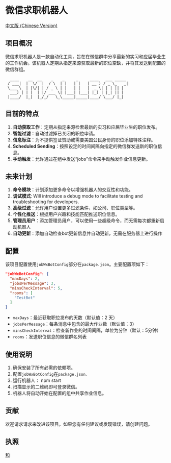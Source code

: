 # 微信求职机器人

[中文版 (Chinese Version)](./readme-zh-CN.md)

## 项目概况

微信求职机器人是一款自动化工具，旨在在微信群中分享最新的实习和应届毕业生的工作机会。该机器人定期从指定来源获取最新的职位空缺，并将其发送到配置的微信群组。

      ____    __  __    _    _     _     ____   ___ _____
     / ___|  |  \/  |  / \  | |   | |   | __ ) / _ \_   _|
     \___ \  | |\/| | / _ \ | |   | |   |  _ \| | | || |
      ___) | | |  | |/ ___ \| |___| |___| |_) | |_| || |
     |____/  |_|  |_/_/   \_\_____|_____|____/ \___/ |_|

## 目前的特点

1.  **自动获取工作**：定期从指定来源检索最新的实习和应届毕业生的职位发布。
2.  **智能过滤**：自动过滤掉已关闭的职位申请。
3.  **信息标注**：为不提供签证赞助或需要美国公民身份的职位添加特殊注释。
4.  **Scheduled Sending**：按照设定的时间间隔向指定的微信群发送新的职位信息。
5.  **手动触发**：允许通过在组中发送“jobs”命令来手动触发作业信息更新。

## 未来计划

1.  **命令模块**：计划添加更多命令以增强机器人的交互性和功能。
2.  **调试模式**: Will introduce a debug mode to facilitate testing and troubleshooting for developers.
3.  **高级过滤**：允许用户设置更多过滤条件，如公司、职位类型等。
4.  **个性化推送**：根据用户兴趣和技能匹配推送职位信息。
5.  **管理员用户**：添加管理员用户，可以使用一些超级命令，而无需每次都重新启动机器人
6.  **自动更新**：添加自动检查bot更新信息并自动更新，无需在服务器上进行操作

## 配置

该项目配置使用`jobWxBotConfig`部分在`package.json`。主要配置项如下：

```json
"jobWxBotConfig": {
  "maxDays": 2,
  "jobsPerMessage": 3,
  "minsCheckInterval": 5,
  "rooms": [
    "TestBot"
  ]
}
```

-   `maxDays`：最近获取职位发布的天数（默认值：2 天）
-   `jobsPerMessage`：每条消息中包含的最大作业数（默认值：3）
-   `minsCheckInterval`：检查新作业的时间间隔，单位为分钟（默认：5分钟）
-   `rooms`：发送职位信息的微信群名列表

## 使用说明

1.  确保安装了所有必需的依赖项。
2.  配置`jobWxBotConfig`在`package.json`.
3.  运行机器人：
        npm start
4.  扫描显示的二维码即可登录微信。
5.  机器人将自动开始在配置的组中共享作业信息。

## 贡献

欢迎请求请求来改进该项目。如果您有任何建议或发现错误，请创建问题。

## 执照

[和](./LICENSE)
